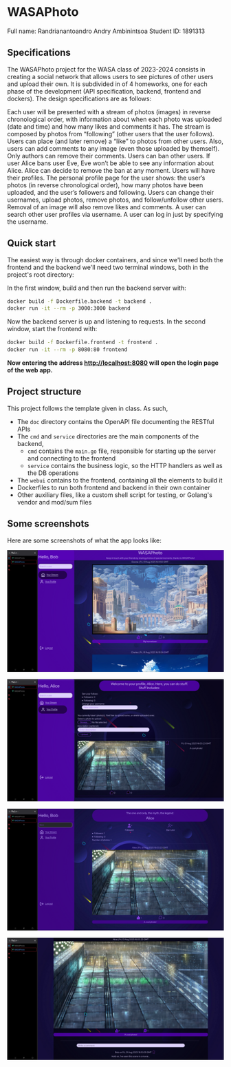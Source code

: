 # WASAPhoto

Full name: Randrianantoandro Andry Ambinintsoa
Student ID: 1891313

## Specifications

The WASAPhoto project for the WASA class of 2023-2024 consists in creating a social network that allows users to see pictures
of other users and upload their own. It is subdivided in of 4 homeworks, one for each phase of the development (API specification,
backend, frontend and dockers). The design specifications are as follows:

Each user will be presented with a stream of photos (images) in reverse chronological order, with
information about when each photo was uploaded (date and time) and how many likes and comments
it has. The stream is composed by photos from “following” (other users that the user follows). Users
can place (and later remove) a “like” to photos from other users. Also, users can add comments to any
image (even those uploaded by themself). Only authors can remove their comments.
Users can ban other users. If user Alice bans user Eve, Eve won’t be able to see any information about
Alice. Alice can decide to remove the ban at any moment.
Users will have their profiles. The personal profile page for the user shows: the user’s photos (in reverse
chronological order), how many photos have been uploaded, and the user’s followers and following.
Users can change their usernames, upload photos, remove photos, and follow/unfollow other users.
Removal of an image will also remove likes and comments.
A user can search other user profiles via username.
A user can log in just by specifying the username.

## Quick start

The easiest way is through docker containers, and since we'll need both the frontend and the backend
we'll need two terminal windows, both in the project's root directory:

In the first window, build and then run the backend server with:

```sh
docker build -f Dockerfile.backend -t backend .
docker run -it --rm -p 3000:3000 backend
```

Now the backend server is up and listening to requests.
In the second window, start the frontend with:

```sh
docker build -f Dockerfile.frontend -t frontend .
docker run -it --rm -p 8080:80 frontend
```

**Now entering the address <http://localhost:8080> will open the login page
of the web app.**

## Project structure

This project follows the template given in class. As such,

- The `doc` directory contains the OpenAPI file documenting the RESTful APIs
- The `cmd` and `service` directories are the main components of the backend,
  - `cmd` contains the `main.go` file, responsible for starting up the server and connecting to the frontend
  - `service` contains the business logic, so the HTTP handlers as well as the DB operations
- The `webui` contains to the frontend, containing all the elements to build it
- Dockerfiles to run both frontend and backend in their own container
- Other auxiliary files, like a custom shell script for testing, or Golang's vendor and mod/sum files

## Some screenshots

Here are some screenshots of what the app looks like:

![Home page](screenshots/Homepage.png "Homepage")

![Profile page](screenshots/Profile-1.png "Own profile page")

![Another user's profile page](screenshots/Profile-2.png "Another user's profile page")

![Focus on post](screenshots/Post.png "Focus on a given post")
